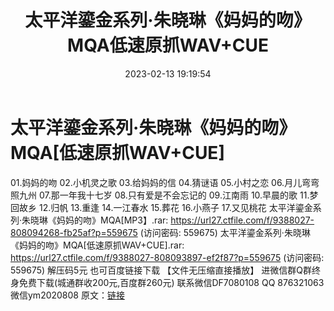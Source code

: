 ﻿---
title: 太平洋鎏金系列·朱晓琳《妈妈的吻》MQA低速原抓WAV+CUE
date: 2023-02-13 19:19:54
categories: 新碟专辑、稀有等精品
tags: 华语中文
---
# 太平洋鎏金系列·朱晓琳《妈妈的吻》MQA[低速原抓WAV+CUE]

01.妈妈的吻
02.小机灵之歌
03.给妈妈的信
04.猜谜语
05.小村之恋
06.月儿弯弯照九州
07.那一年我十七岁
08.只有爱是不会忘记的
09.江南雨
10.早晨的歌
11.梦回故乡
12.归帆
13.重逢
14.一江春水
15.葬花
16.小燕子
17.又见桃花
太平洋鎏金系列·朱晓琳《妈妈的吻》MQA[MP3】.rar: https://url27.ctfile.com/f/9388027-808094268-fb25af?p=559675
(访问密码: 559675)
太平洋鎏金系列·朱晓琳《妈妈的吻》MQA[低速原抓WAV+CUE].rar: https://url27.ctfile.com/f/9388027-808093897-ef2f87?p=559675
(访问密码: 559675)
解压码5元
也可百度链接下载 【文件无压缩直接播放】
进微信群Q群终身免费下载(城通群收200元,百度群260元)
联系微信DF7080108 QQ 876321063
微信ym2020808
原文：[链接](https://blog.sina.com.cn/s/blog_1647c7e76010310st.html)